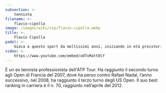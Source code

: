 ```yaml
---
subsection: >-
    tennista
filename: >-
    flavio-cipolla
image: /images/wiki/vip/flavio-cipolla.webp
title: >-
    Flavio Cipolla
padel: >-
    Gioca a questo sport da moltissimi anni, iniziando in età preistorica del padel italiano al Circolo Canottieri Aniene con i quali giocava la serie A di tennis.
video: >-
    https://www.youtube.com/embed/oOTxMatt8lY
---
```

È un ex tennista professionista dell'ATP Tour. Ha raggiunto il secondo turno agli Open di Francia del 2007, dove ha perso contro Rafael Nadal, l’anno successivo, nel 2008, ha raggiunto il terzo turno degli US Open. Il suo best ranking in carriera è il n. 70, raggiunto nell’aprile del 2012.
